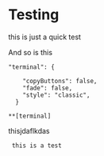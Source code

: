 # Testing

this is just a quick test

And so is this

```
"terminal": {
```

```
    "copyButtons": false,
    "fade": false,
    "style": "classic",
  }
```

```
**[terminal]
```

thisjdaflkdas

```
 this is a test
```


